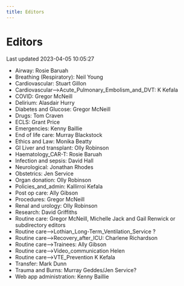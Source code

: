 ```yaml
---
title: Editors
---
```


# Editors

Last updated 2023-04-05 10:05:27

- Airway: Rosie Baruah 
- Breathing (Respiratory): Neil Young 
- Cardiovascular: Stuart Gillon 
- Cardiovascular-->Acute_Pulmonary_Embolism_and_DVT: K Kefala
- COVID: Gregor McNeill 
- Delirium: Alasdair Hurry 
- Diabetes and Glucose: Gregor McNeill  
- Drugs: Tom Craven 
- ECLS: Grant Price
- Emergencies: Kenny Baillie 
- End of life care: Murray Blackstock 
- Ethics and Law: Monika Beatty 
- GI Liver and transplant: Olly Robinson 
- Haematology_CAR-T: Rosie Baruah 
- Infection and sepsis: David Hall 
- Neurological: Jonathan Rhodes 
- Obstetrics: Jen Service 
- Organ donation: Olly Robinson 
- Policies_and_admin: Kallirroi Kefala
- Post op care: Ally Gibson 
- Procedures: Gregor McNeill 
- Renal and urology: Olly Robinson 
- Research: David Griffiths 
- Routine care: Gregor McNeill, Michelle Jack  and Gail Renwick or subdirectory editors 
- Routine care-->Lothian_Long-Term_Ventilation_Service ?
- Routine care-->Recovery_after_ICU: Charlene Richardson 
- Routine care-->Trainees: Ally Gibson
- Routine care-->Video_communication Helen
- Routine care-->VTE_Prevention K Kefala
- Transfer: Mark Dunn 
- Trauma and Burns: Murray Geddes/Jen Service?
- Web app administration: Kenny Baillie 